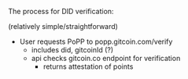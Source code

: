 The process for DID verification:

(relatively simple/straightforward)

- User requests PoPP to popp.gitcoin.com/verify
	- includes did, gitcoinId (?)
	- api checks gitcoin.co endpoint for verification
		- returns attestation of points